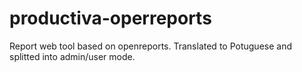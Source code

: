 # productiva-operreports
 Report web tool based on openreports. Translated to Potuguese and splitted into admin/user mode.
